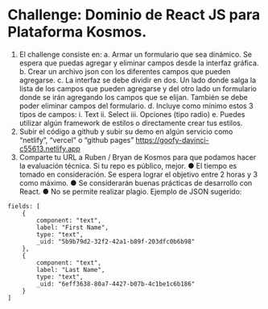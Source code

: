 # Challenge: Dominio de React JS para Plataforma Kosmos.
1. El challenge consiste en:
a. Armar un formulario que sea dinámico. Se espera que puedas agregar y
eliminar campos desde la interfaz gráfica.
b. Crear un archivo json con los diferentes campos que pueden agregarse.
c. La interfaz se debe dividir en dos. Un lado donde salga la lista de los campos
que pueden agregarse y del otro lado un formulario donde se irán agregando
los campos que se elijan. También se debe poder eliminar campos del
formulario.
d. Incluye como mínimo estos 3 tipos de campos:
i. Text
ii. Select
iii. Opciones (tipo radio)
e. Puedes utilizar algún framework de estilos o directamente crear tus estilos.
2. Subir el código a github y subir su demo en algún servicio como “netlify”, “vercel” o
“github pages”
https://goofy-davinci-c55613.netlify.app
3. Comparte tu URL a Ruben / Bryan de Kosmos para que podamos hacer la
evaluación técnica. Si tu repo es público, mejor.
● El tiempo es tomado en consideración. Se espera lograr el objetivo entre 2 horas y 3
como máximo.
● Se considerarán buenas prácticas de desarrollo con React.
● No se permite realizar plagio.
Ejemplo de JSON sugerido:
```
fields: [
    {
        component: "text",
        label: "First Name",
        type: "text",
        _uid: "5b9b79d2-32f2-42a1-b89f-203dfc0b6b98"
    },
    {
        component: "text",
        label: "Last Name",
        type: "text",
        _uid: "6eff3638-80a7-4427-b07b-4c1be1c6b186"
    }
]
```
